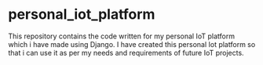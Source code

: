 # personal_iot_platform
This repository contains the code written for my personal IoT platform which i have made using Django.
I have created this personal Iot platform so that i can use it as per my needs and requirements of future IoT projects.
